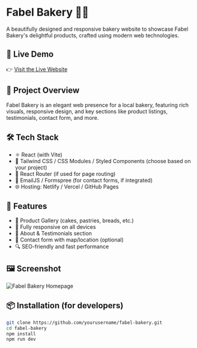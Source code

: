 # Fabel Bakery 🍞🎂

A beautifully designed and responsive bakery website to showcase Fabel Bakery's delightful products, crafted using modern web technologies.

## 🚀 Live Demo

👉 [Visit the Live Website](https://fabel-bakery.netlify.app/)

## 🎯 Project Overview

Fabel Bakery is an elegant web presence for a local bakery, featuring rich visuals, responsive design, and key sections like product listings, testimonials, contact form, and more.

## 🛠️ Tech Stack

- ⚛️ React (with Vite)
- 🎨 Tailwind CSS / CSS Modules / Styled Components (choose based on your project)
- 🔄 React Router (if used for page routing)
- 📧 EmailJS / Formspree (for contact forms, if integrated)
- 🌐 Hosting: Netlify / Vercel / GitHub Pages

## 📁 Features

- 🧁 Product Gallery (cakes, pastries, breads, etc.)
- 📱 Fully responsive on all devices
- 🧾 About & Testimonials section
- 📍 Contact form with map/location (optional)
- 🔍 SEO-friendly and fast performance

## 🖼️ Screenshot

![Fabel Bakery Homepage](./screenshot.png) <!-- Add a real screenshot of your homepage here -->

## 📦 Installation (for developers)

```bash
git clone https://github.com/yourusername/fabel-bakery.git
cd fabel-bakery
npm install
npm run dev
